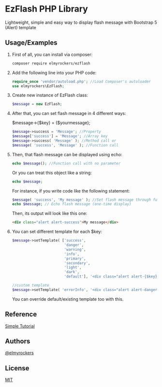 
# EzFlash PHP Library

Lightweight, simple and easy way to display flash message with Bootstrap 5 (Alert) template




## Usage/Examples
1. First of all, you can install via composer:
	```sh
	composer require elmyrockers/ezflash
	```
2. Add the following line into your PHP code:
	```php
	require_once 'vendor/autoload.php'; //Load Composer's autoloader
	use elmyrockers\EzFlash;
	```
3. Create new instance of EzFlash class:
	```php
	$message = new EzFlash;
	```
4. After that, you can set flash message in 4 different ways:

	$message->{$key} = {$yourmessage};
	```php
	$message->success = 'Message'; //Property
	$message['success'] = 'Message'; //Array key
	$message->success( 'Message' ); //Method call or
	$message( 'success', 'Message' ); //Function call
	```
5. Then, that flash message can be displayed using echo:
	```php
	echo $message(); //Function call with no parameter
	```
	Or you can treat this object like a string:
	```php
	echo $message;
	```
	For instance, if you write code like the following statement:
	```php
	$message( 'success', 'My message' ); //Set flash message through function call
	echo $message; // Echo flash message (one-time display)
	```
	Then, its output will look like this one:
	```html
	<div class="alert alert-success">My message</div>
	```


6. You can set different template for each $key:
	```php
	$message->setTemplate( ['success',
							'danger',
							'warning',
							'info',
							'primary',
							'secondary',
							'light',
							'dark',
							'default'], '<div class="alert alert-{$key}">{$message}</div>' ); //default

	//custom template
	$message->setTemplate( 'errorInfo', '<div class="alert alert-danger {$key}">{$message}</div>' );
	```
	You can override default/existing template too with this.

## Reference

[Simple Tutorial](https://elmyrockers.github.io/EzFlash)

## Authors

[@elmyrockers](https://www.github.com/elmyrockers)


## License

[MIT](https://choosealicense.com/licenses/mit/)